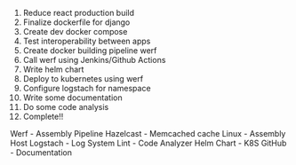 1. Reduce react production build
2. Finalize dockerfile for django
3. Create dev docker compose
4. Test interoperability between apps
5. Create docker building pipeline werf
6. Call werf using Jenkins/Github Actions
7. Write helm chart
8. Deploy to kubernetes using werf
9. Configure logstach for namespace
10. Write some documentation
11. Do some code analysis
12. Complete!!

Werf - Assembly Pipeline
Hazelcast - Memcached cache
Linux - Assembly Host
Logstach - Log System
Lint - Code Analyzer
Helm Chart - K8S
GitHub - Documentation
